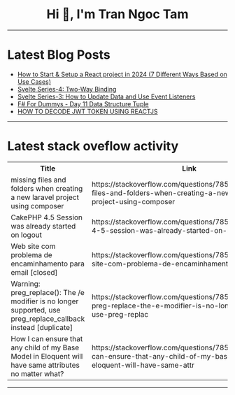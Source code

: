 <h1 align="center">Hi 👋, I'm Tran Ngoc Tam</h1>

---

# Latest Blog Posts 
<!-- BLOG-POST-LIST:START -->
- [How to Start &amp; Setup a React project in 2024 &lpar;7 Different Ways Based on Use Cases&rpar;](https://dev.to/syakirurahman/how-to-start-setup-a-react-project-in-2024-7-different-ways-based-on-use-cases-8b6)
- [Svelte Series-4: Two-Way Binding](https://dev.to/frost_gary_90f3cf1699bd02/svelte-series-4-two-way-binding-4e9h)
- [Svelte Series-3: How to Update Data and Use Event Listeners](https://dev.to/frost_gary_90f3cf1699bd02/svelte-series-3-how-to-update-data-and-use-event-listeners-1blb)
- [F# For Dummys - Day 11 Data Structure Tuple](https://dev.to/pythonzhu/f-for-dummys-day-11-data-structure-tuple-8cd)
- [HOW TO DECODE JWT TOKEN USING REACTJS](https://dev.to/antony_raj_136505eb3f405b/how-to-decode-jwt-token-using-reactjs-2d4)
<!-- BLOG-POST-LIST:END -->

---

# Latest stack oveflow activity
<table>
  <tr><th>Title</th><th>Link</th></tr>
  <!-- STACKOVERFLOW:START --><tr><td>missing files and folders when creating a new laravel project using composer</td><td>https://stackoverflow.com/questions/78517729/missing-files-and-folders-when-creating-a-new-laravel-project-using-composer</td></tr><tr><td>CakePHP 4.5 Session was already started on logout</td><td>https://stackoverflow.com/questions/78517684/cakephp-4-5-session-was-already-started-on-logout</td></tr><tr><td>Web site com problema de encaminhamento para email [closed]</td><td>https://stackoverflow.com/questions/78517667/web-site-com-problema-de-encaminhamento-para-email</td></tr><tr><td>Warning: preg_replace&lpar;&rpar;: The /e modifier is no longer supported, use preg_replace_callback instead [duplicate]</td><td>https://stackoverflow.com/questions/78517654/warning-preg-replace-the-e-modifier-is-no-longer-supported-use-preg-replac</td></tr><tr><td>How I can ensure that any child of my Base Model in Eloquent will have same attributes no matter what?</td><td>https://stackoverflow.com/questions/78517647/how-i-can-ensure-that-any-child-of-my-base-model-in-eloquent-will-have-same-attr</td></tr><!-- STACKOVERFLOW:END -->
</table>

---


